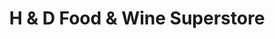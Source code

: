 ---
title: "H & D Food & Wine Superstore"
url: /bedford/h-und-d-food-und-wine-superstore/
shop: Lebensmittel
---